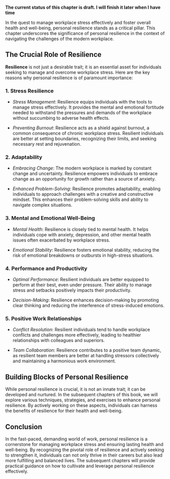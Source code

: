 **The current status of this chapter is draft. I will finish it later when I have time**

In the quest to manage workplace stress effectively and foster overall health and well-being, personal resilience stands as a critical pillar. This chapter underscores the significance of personal resilience in the context of navigating the challenges of the modern workplace.

The Crucial Role of Resilience
------------------------------

**Resilience** is not just a desirable trait; it is an essential asset for individuals seeking to manage and overcome workplace stress. Here are the key reasons why personal resilience is of paramount importance:

### 1. **Stress Resilience**

* *Stress Management*: Resilience equips individuals with the tools to manage stress effectively. It provides the mental and emotional fortitude needed to withstand the pressures and demands of the workplace without succumbing to adverse health effects.

* *Preventing Burnout*: Resilience acts as a shield against burnout, a common consequence of chronic workplace stress. Resilient individuals are better at setting boundaries, recognizing their limits, and seeking necessary rest and rejuvenation.

### 2. **Adaptability**

* *Embracing Change*: The modern workplace is marked by constant change and uncertainty. Resilience empowers individuals to embrace change as an opportunity for growth rather than a source of anxiety.

* *Enhanced Problem-Solving*: Resilience promotes adaptability, enabling individuals to approach challenges with a creative and constructive mindset. This enhances their problem-solving skills and ability to navigate complex situations.

### 3. **Mental and Emotional Well-Being**

* *Mental Health*: Resilience is closely tied to mental health. It helps individuals cope with anxiety, depression, and other mental health issues often exacerbated by workplace stress.

* *Emotional Stability*: Resilience fosters emotional stability, reducing the risk of emotional breakdowns or outbursts in high-stress situations.

### 4. **Performance and Productivity**

* *Optimal Performance*: Resilient individuals are better equipped to perform at their best, even under pressure. Their ability to manage stress and setbacks positively impacts their productivity.

* *Decision-Making*: Resilience enhances decision-making by promoting clear thinking and reducing the interference of stress-induced emotions.

### 5. **Positive Work Relationships**

* *Conflict Resolution*: Resilient individuals tend to handle workplace conflicts and challenges more effectively, leading to healthier relationships with colleagues and superiors.

* *Team Collaboration*: Resilience contributes to a positive team dynamic, as resilient team members are better at handling stressors collectively and maintaining a harmonious work environment.

Building Blocks of Personal Resilience
--------------------------------------

While personal resilience is crucial, it is not an innate trait; it can be developed and nurtured. In the subsequent chapters of this book, we will explore various techniques, strategies, and exercises to enhance personal resilience. By actively working on these aspects, individuals can harness the benefits of resilience for their health and well-being.

Conclusion
----------

In the fast-paced, demanding world of work, personal resilience is a cornerstone for managing workplace stress and ensuring lasting health and well-being. By recognizing the pivotal role of resilience and actively seeking to strengthen it, individuals can not only thrive in their careers but also lead more fulfilling and balanced lives. The subsequent chapters will provide practical guidance on how to cultivate and leverage personal resilience effectively.
